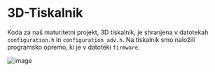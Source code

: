 # 3D-Tiskalnik
Koda za naš maturitetni projekt, 3D tiskalnik, je shranjena v datotekah `configuration.h` in `configuration_adv.h`.
Na tiskalnik smo naložili programsko opremo, ki je v datoteki `firmware`.

![image](https://github.com/Lucky5-50/3D-Tiskalnik/assets/137928096/d2bb2b7d-3ba0-429a-97c5-ea6669adc63d)
